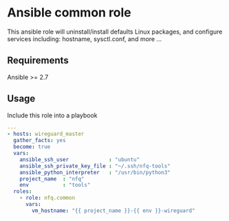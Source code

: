 
# Ansible common role

This ansible role will uninstall/install defaults Linux packages, and configure services including: hostname, sysctl.conf, and more ...

## Requirements

Ansible >= 2.7

## Usage

Include this role into a playbook

```yaml
---
- hosts: wireguard_master
  gather_facts: yes
  become: true
  vars:
    ansible_ssh_user             : "ubuntu"
    ansible_ssh_private_key_file : "~/.ssh/nfq-tools"
    ansible_python_interpreter   : "/usr/bin/python3"
    project_name  : "nfq"
    env           : "tools"
  roles:
    - role: nfq.common
      vars:
        vm_hostname: "{{ project_name }}-{{ env }}-wireguard"
```

